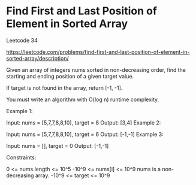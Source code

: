 # Find First and Last Position of Element in Sorted Array


Leetcode 34

https://leetcode.com/problems/find-first-and-last-position-of-element-in-sorted-array/description/



Given an array of integers nums sorted in non-decreasing order, find the starting and ending position of a given target value.

If target is not found in the array, return [-1, -1].

You must write an algorithm with O(log n) runtime complexity.

 

Example 1:

Input: nums = [5,7,7,8,8,10], target = 8
Output: [3,4]
Example 2:

Input: nums = [5,7,7,8,8,10], target = 6
Output: [-1,-1]
Example 3:

Input: nums = [], target = 0
Output: [-1,-1]
 

Constraints:

0 <= nums.length <= 10^5
-10^9 <= nums[i] <= 10^9
nums is a non-decreasing array.
-10^9 <= target <= 10^9
